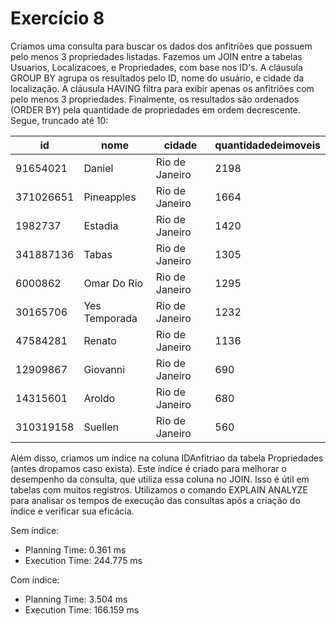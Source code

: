 # Exercício 8
Criamos uma consulta para buscar os dados dos anfitriões que possuem pelo menos 3 propriedades listadas. Fazemos um JOIN entre a tabelas Usuarios, Localizacoes, e Propriedades, com base nos ID's. A cláusula GROUP BY agrupa os resultados pelo ID, nome do usuário, e cidade da localização. A cláusula HAVING filtra para exibir apenas os anfitriões com pelo menos 3 propriedades. Finalmente, os resultados são ordenados (ORDER BY) pela quantidade de propriedades em ordem decrescente. Segue, truncado até 10:

<table>
    <thead>
        <tr>
            <th>id</th>
            <th>nome</th>
            <th>cidade</th>
            <th>quantidadedeimoveis</th>
        </tr>
    </thead>
    <tbody>
        <tr>
            <td>91654021</td>
            <td>Daniel</td>
            <td>Rio de Janeiro</td>
            <td>2198</td>
        </tr>
        <tr>
            <td>371026651</td>
            <td>Pineapples</td>
            <td>Rio de Janeiro</td>
            <td>1664</td>
        </tr>
        <tr>
            <td>1982737</td>
            <td>Estadia</td>
            <td>Rio de Janeiro</td>
            <td>1420</td>
        </tr>
        <tr>
            <td>341887136</td>
            <td>Tabas</td>
            <td>Rio de Janeiro</td>
            <td>1305</td>
        </tr>
        <tr>
            <td>6000862</td>
            <td>Omar Do Rio</td>
            <td>Rio de Janeiro</td>
            <td>1295</td>
        </tr>
        <tr>
            <td>30165706</td>
            <td>Yes Temporada</td>
            <td>Rio de Janeiro</td>
            <td>1232</td>
        </tr>
        <tr>
            <td>47584281</td>
            <td>Renato</td>
            <td>Rio de Janeiro</td>
            <td>1136</td>
        </tr>
        <tr>
            <td>12909867</td>
            <td>Giovanni</td>
            <td>Rio de Janeiro</td>
            <td>690</td>
        </tr>
        <tr>
            <td>14315601</td>
            <td>Aroldo</td>
            <td>Rio de Janeiro</td>
            <td>680</td>
        </tr>
        <tr>
            <td>310319158</td>
            <td>Suellen</td>
            <td>Rio de Janeiro</td>
            <td>560</td>
        </tr>
    </tbody>
</table>

Além disso, criamos um índice na coluna IDAnfitriao da tabela Propriedades (antes dropamos caso exista). Este índice é criado para melhorar o desempenho da consulta, que utiliza essa coluna no JOIN. Isso é útil em tabelas com muitos registros. Utilizamos o comando EXPLAIN ANALYZE para analisar os tempos de execução das consultas após a criação do índice e verificar sua eficácia.

Sem índice: 
- Planning Time: 0.361 ms
- Execution Time: 244.775 ms

Com índice:
- Planning Time: 3.504 ms
- Execution Time: 166.159 ms
       